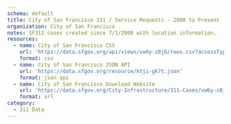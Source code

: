 ```yaml
---
schema: default
title: City of San Francisco 311 / Service Requests - 2008 to Present
organization: City of San Francisco
notes: SF311 cases created since 7/1/2008 with location information. 
resources:
  - name: City of San Francisco CSV
    url: 'https://data.sfgov.org/api/views/vw6y-z8j6/rows.csv?accessType=DOWNLOAD'
    format: csv
  - name: City of San Francisco JSON API
    url: 'https://data.sfgov.org/resource/ktji-gk7t.json'
    format: json api
  - name: City of San Francisco Download Website
    url: 'https://data.sfgov.org/City-Infrastructure/311-Cases/vw6y-z8j6'
    format: url
category:
  - 311 Data
---
```

